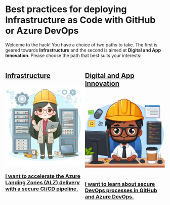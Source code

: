 # Best practices for deploying Infrastructure as Code with GitHub or Azure DevOps

Welcome to the hack! You have a choice of two paths to take. The first is geared towards **Infrastructure** and the second is aimed at **Digital and App Innovation**. Please choose the path that best suits your interests:

<div style="display:flex;"> 
    <div style="flex: 1;">
        <a href="infra/introduction.html">
            <H2>Infrastructure</H2>
            <img src="images/infra.jpg">
            <H3>I want to accelerate the Azure Landing Zones (ALZ) delivery with a secure CI/CD pipeline.</H3>
        </a>
    </div>
    <div style="flex: 1;">
        <a href="apps/introduction.html">
            <H2>Digital and App Innovation</H2>
            <img src="images/apps.jpg">
            <H3>I want to learn about secure DevOps processes in GitHub and Azure DevOps.</H3>
        </a>
    </div>
</div>
